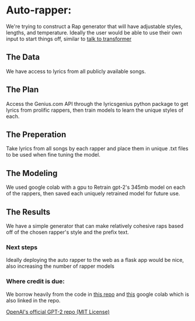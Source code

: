 # Auto-rapper:
We're trying to construct a Rap generator that will have adjustable styles, lengths, and temperature. Ideally the user would be able to use their own input to start things off, similar to [talk to transformer](https://talktotransformer.com/)


## The Data
We have access to lyrics from all publicly available songs.

## The Plan
Access the Genius.com API through the lyricsgenius python package to get lyrics from prolific rappers, then train models to learn the unique styles of each.

## The Preperation
Take lyrics from all songs by each rapper and place them in unique .txt files to be used when fine tuning the model.

## The Modeling
We used google colab with a gpu to Retrain gpt-2's 345mb model on each of the rappers, then saved each uniquely retrained model for future use.

## The Results
We have a simple generator that can make relatively cohesive raps based off of the chosen rapper's style and the prefix text.

### Next steps
Ideally deploying the auto rapper to the web as a flask app would be nice, also increasing the number of rapper models

### Where credit is due:

We borrow heavily from the code in [this repo](https://github.com/minimaxir/gpt-2-simple) and [this](https://colab.research.google.com/drive/1VLG8e7YSEwypxU-noRNhsv5dW4NfTGce) google colab which is also linked in the repo.


[OpenAI's official GPT-2 repo (MIT License)](https://github.com/openai/gpt-2)
